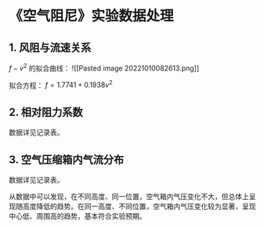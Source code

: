 # 《空气阻尼》实验数据处理

## 1. 风阻与流速关系

$f-v^2$ 的拟合曲线：
![[Pasted image 20221010082613.png]]

拟合方程：
$f=1.7741+0.1938v^2$ 

## 2. 相对阻力系数

数据详见记录表。

## 3. 空气压缩箱内气流分布

数据详见记录表。

从数据中可以发现，在不同高度、同一位置，空气箱内气压变化不大，但总体上呈现随高度降低的趋势。在同一高度、不同位置，空气箱内气压变化较为显著，呈现中心低、周围高的趋势，基本符合实验预期。

